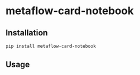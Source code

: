 # metaflow-card-notebook

## Installation

```bash
pip install metaflow-card-notebook
```

## Usage
